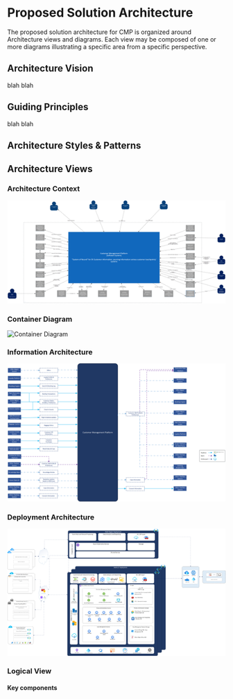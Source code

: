 # Proposed Solution Architecture
The proposed solution architecture for CMP is organized around Architecture views and diagrams. Each view may be composed of one or more diagrams illustrating a specific area from a specific perspective.


## Architecture Vision

blah blah

## Guiding Principles

blah blah

## Architecture Styles & Patterns

## Architecture Views

### Architecture Context
![Architecture Context](CMP_System_Context_View.png)

### Container Diagram
![Container Diagram](CMP_C4_Conatiner_View.png)

### Information Architecture
![Information Architecture](CMP_Information_flow.png)

### Deployment Architecture
![Deployment Architecture](CMP_Deployment_View.png)


### Logical View

#### Key components



